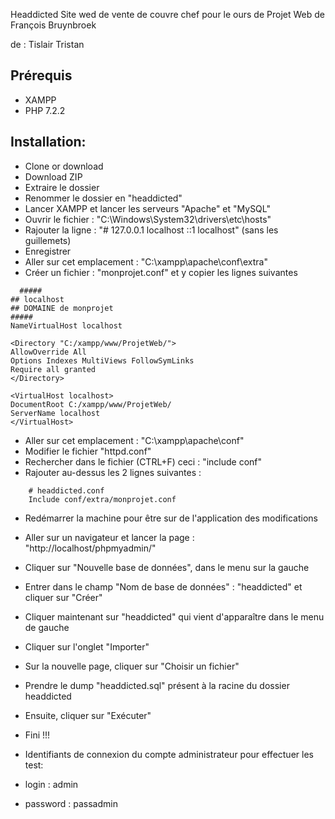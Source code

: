 Headdicted
Site wed de vente de couvre chef pour le ours de Projet Web de François Bruynbroek

de : Tislair Tristan

Prérequis
--------------------------------
- XAMPP
- PHP 7.2.2

Installation:
--------------------------------
- Clone or download
- Download ZIP
- Extraire le dossier
- Renommer le dossier en "headdicted"
- Lancer XAMPP et lancer les serveurs "Apache" et "MySQL"
- Ouvrir le fichier : "C:\Windows\System32\drivers\etc\hosts"
- Rajouter la ligne : "#
127.0.0.1 localhost
::1 localhost" (sans les guillemets)
- Enregistrer
- Aller sur cet emplacement : "C:\xampp\apache\conf\extra"
- Créer un fichier : "monprojet.conf" et y copier les lignes suivantes

```
  ##### 
## localhost
## DOMAINE de monprojet 
##### 
NameVirtualHost localhost

<Directory "C:/xampp/www/ProjetWeb/">
AllowOverride All
Options Indexes MultiViews FollowSymLinks
Require all granted
</Directory>

<VirtualHost localhost> 
DocumentRoot C:/xampp/www/ProjetWeb/
ServerName localhost
</VirtualHost>
  ```

  

- Aller sur cet emplacement : "C:\xampp\apache\conf"
- Modifier le fichier "httpd.conf"
- Rechercher dans le fichier (CTRL+F) ceci : "include conf"
- Rajouter au-dessus les 2 lignes suivantes :
```
    # headdicted.conf
    Include conf/extra/monprojet.conf
```
- Redémarrer la machine pour être sur de l'application des modifications
- Aller sur un navigateur et lancer la page : "http://localhost/phpmyadmin/"
- Cliquer sur "Nouvelle base de données", dans le menu sur la gauche
- Entrer dans le champ "Nom de base de données" : "headdicted" et cliquer sur "Créer"
- Cliquer maintenant sur "headdicted" qui vient d'apparaître dans le menu de gauche
- Cliquer sur l'onglet "Importer"
- Sur la nouvelle page, cliquer sur "Choisir un fichier"
- Prendre le dump "headdicted.sql" présent à la racine du dossier headdicted
- Ensuite, cliquer sur "Exécuter"
- Fini !!!


- Identifiants de connexion du compte administrateur pour effectuer les test:
- login : admin
- password : passadmin
